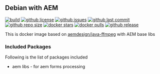 ## Debian with AEM

[![build](https://github.com/aem-design/docker-aem-base/actions/workflows/build.yml/badge.svg?branch=jdk8-arm)](https://github.com/aem-design/docker-aem-base/actions/workflows/build.yml)
[![github license](https://img.shields.io/github/license/aem-design/aem-base)](https://github.com/aem-design/aem-base) 
[![github issues](https://img.shields.io/github/issues/aem-design/aem-base)](https://github.com/aem-design/aem-base) 
[![github last commit](https://img.shields.io/github/last-commit/aem-design/aem-base)](https://github.com/aem-design/aem-base) 
[![github repo size](https://img.shields.io/github/repo-size/aem-design/aem-base)](https://github.com/aem-design/aem-base) 
[![docker stars](https://img.shields.io/docker/stars/aemdesign/aem-base)](https://hub.docker.com/r/aemdesign/aem-base) 
[![docker pulls](https://img.shields.io/docker/pulls/aemdesign/aem-base)](https://hub.docker.com/r/aemdesign/aem-base) 
[![github release](https://img.shields.io/github/release/aem-design/aem-base)](https://github.com/aem-design/aem-base)

This is docker image based on [aemdesign/java-ffmpeg](https://hub.docker.com/r/aemdesign/java-ffmpeg/) with AEM base libs

### Included Packages

Following is the list of packages included

* aem libs              - for aem forms processing

